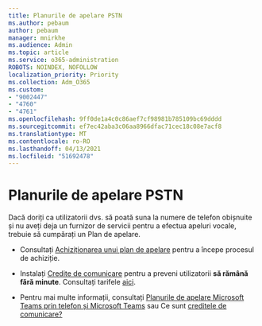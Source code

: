 ```yaml
---
title: Planurile de apelare PSTN
ms.author: pebaum
author: pebaum
manager: mnirkhe
ms.audience: Admin
ms.topic: article
ms.service: o365-administration
ROBOTS: NOINDEX, NOFOLLOW
localization_priority: Priority
ms.collection: Adm_O365
ms.custom:
- "9002447"
- "4760"
- "4761"
ms.openlocfilehash: 9ff0de1a4c0c86aef7cf98981b785109bc69dddd
ms.sourcegitcommit: ef7ec42aba3c06aa8966dfac71cec18c08e7acf8
ms.translationtype: MT
ms.contentlocale: ro-RO
ms.lasthandoff: 04/13/2021
ms.locfileid: "51692478"
---
```

# <a name="pstn-calling-plans"></a>Planurile de apelare PSTN

Dacă doriți ca utilizatorii dvs. să poată suna la numere de telefon obișnuite și nu aveți deja un furnizor de servicii pentru a efectua apeluri vocale, trebuie să cumpărați un Plan de apelare.

- Consultați [Achiziționarea unui plan de apelare](https://docs.microsoft.com/MicrosoftTeams/calling-plans-for-office-365) pentru a începe procesul de achiziție.

- Instalați [Credite de comunicare](https://docs.microsoft.com/microsoftteams/set-up-communications-credits-for-your-organization) pentru a preveni utilizatorii **să rămână fără minute**. Consultați tarifele [aici](https://products.office.com/microsoft-teams/voice-calling). 

- Pentru mai multe informații, consultați [Planurile de apelare Microsoft Teams prin telefon și Microsoft Teams](https://docs.microsoft.com/MicrosoftTeams/calling-plan-landing-page) sau Ce sunt [creditele de comunicare?](https://docs.microsoft.com/microsoftteams/what-are-communications-credits)
